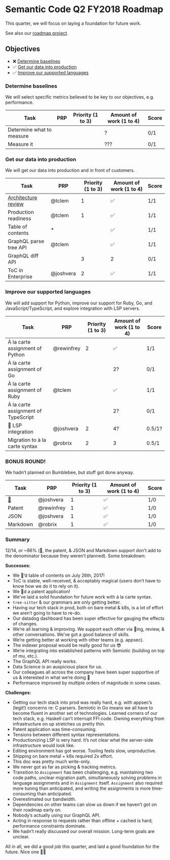 # Semantic Code Q2 FY2018 Roadmap

This quarter, we will focus on laying a foundation for future work.

See also our [roadmap project][].


## Objectives

- ❌ [Determine baselines](#determine-baselines)
- ✅ [Get our data into production](#get-our-data-into-production)
- ✅ [Improve our supported languages](#improve-our-supported-languages)

### Determine baselines

We will select specific metrics believed to be key to our objectives, e.g. performance.

Task                      | PRP | Priority (1 to 3) | Amount of work (1 to 4) | Score
----                      | --- | ----------------- | ----------------------- | -----
Determine what to measure |     |                   | ?                       | 0/1
Measure it                |     |                   | ???                     | 0/1


### Get our data into production

We will get our data into production and in front of customers.

Task                    | PRP        | Priority (1 to 3) | Amount of work (1 to 4) | Score
----                    | ---        | ----------------- | ----------------------- | -----
[Architecture review][] | @tclem     | 1                 | ✅                       | 1/1
Production readiness    | @tclem     | 1                 | ✅                       | 1/1
Table of contents       | *          |                   | ✅                       | 1/1
GraphQL parse tree API  | @tclem     |                   | ✅                       | 1/1
GraphQL diff API        |            | 3                 | 2                       | 0/1
ToC in Enterprise       | @joshvera  | 2                 | ✅                       | 1/1


### Improve our supported languages

We will add support for Python, improve our support for Ruby, Go, and JavaScript/TypeScript, and explore integration with LSP servers.

Task                                | PRP        | Priority (1 to 3) | Amount of work (1 to 4) | Score
----                                | ---        | ----------------- | ----------------------- | -----
À la carte assignment of Python     | @rewinfrey | 2                 | ✅                       | 1/1
À la carte assignment of Go         |            |                   | 2?                      | 0/1
À la carte assignment of Ruby       | @tclem     |                   | ✅                       | 1/1
À la carte assignment of TypeScript |            |                   | 2?                      | 0/1
🚀 LSP integration                   | @joshvera  | 2                 | 4?                      | 0.5/1?
Migration to à la carte syntax      | @robrix    | 2                 | 3                       | 0.5/1


### BONUS ROUND!

We hadn’t planned on Bumblebee, but stuff got done anyway.

| Task            | PRP        | Priority (1 to 3) | Amount of work (1 to 4) | Score |
| --------------- | ---------- | ----------------- | ----------------------- | ----- |
| [🐝][bumblebee] | @joshvera  | 1                 | ✅                       | 1/0  |
| Patent          | @rewinfrey | 1                 | ✅                       | 1/0  |
| JSON            | @joshvera  | 1                 | ✅                       | 1/0  |
| Markdown        | @robrix    | 1                 | ✅                       | 1/0  |


### Summary

12/14, or ~86% (🐝, the patent, & JSON and Markdown support don’t add to the denominator because they weren’t planned). Some breakdown:

**Successes:**

- We 🚢’d table of contents on July 26th, 2017!
- ToC is stable, well-received, & acceptably magical (users don’t have to know how we do it to rely on it).
- We 🚢d a patent application!
- We’ve laid a solid foundation for future work with à la carte syntax.
- `tree-sitter` & our grammars are only getting better.
- Having our tech stack in prod, both on bare metal & k8s, is a lot of effort we aren’t going to have to re-do.
- Our datadog dashboard has been super effective for gauging the effects of changes.
- We’re all learning & improving. We support each other via 🍐ing, review, & other conversations. We’ve got a good balance of skills.
- We’re getting better at working with other teams (e.g. appsec).
- The indexer proposal would be really good for us 😎
- We’re integrating into established patterns with Semiotic (building on top of mu, etc.).
- The GraphQL API really works.
- Data Science is an auspicious place for us.
- Our colleagues all across the company have been super supportive of us & interested in what we’re doing 💖
- Performance improved by multiple orders of magnitude in some cases.

**Challenges:**

- Getting our tech stack into prod was really hard, e.g. with appsec’s (legit!) concerns re: C parsers. Semiotic in Go means we all have to become fluent in another set of technologies. Learned corners of our tech stack, e.g. Haskell can’t interrupt FFI code. Owning everything from infrastructure on up stretches us pretty thin.
- Patent application was time-consuming.
- Tensions between different syntax representations.
- Productionizing LSP is very hard. It’s not clear what the server-side infrastructure would look like.
- Editing environment has got worse. Tooling feels slow, unproductive.
- Shipping on bare metal + k8s required 2x effort.
- This doc was pretty much write-only.
- We never got as far as picking & tracking metrics.
- Transition to `Assignment` has been challenging, e.g. maintaining two code paths, unclear migration path, simultaneously solving problems in language assignments and in `Assignment` itself. `Assignment` also required more tuning than anticipated, and writing the assignments is more time-consuming than anticipated.
- Overestimated our bandwidth.
- Dependencies on other teams can slow us down if we haven’t got on their roadmap early on.
- Nobody’s actually using our GraphQL API.
- Acting in response to requests rather than offline + cached is hard; performance constraints dominate.
- We hadn’t really discussed our overall mission. Long-term goals are unclear.

All in all, we did a good job this quarter, and laid a good foundation for the future. Nice one 🤘🏻

[roadmap project]: https://github.com/github/semantic-diff/projects/5
[Architecture review]: https://github.com/github/architecture/issues/12
[bumblebee]: https://donttrysohard.files.wordpress.com/2010/12/oprah-bees.gif

